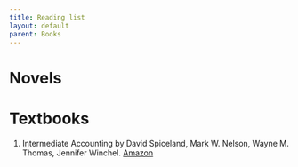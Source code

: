 ```yaml
---
title: Reading list
layout: default
parent: Books
---
```


# Novels

# Textbooks
1. Intermediate Accounting by David Spiceland, Mark W. Nelson, Wayne M. Thomas, Jennifer Winchel. [Amazon](https://www.amazon.co.jp/-/en/David-Spiceland/dp/126438744X)